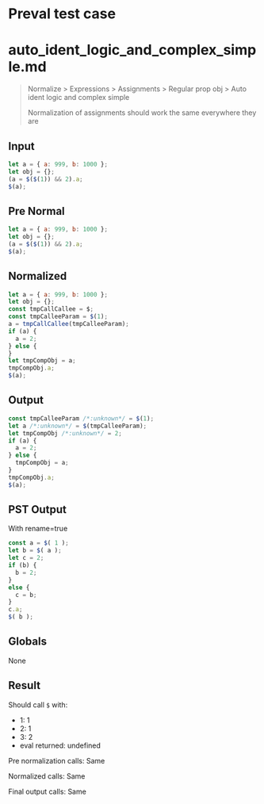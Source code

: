 # Preval test case

# auto_ident_logic_and_complex_simple.md

> Normalize > Expressions > Assignments > Regular prop obj > Auto ident logic and complex simple
>
> Normalization of assignments should work the same everywhere they are

## Input

`````js filename=intro
let a = { a: 999, b: 1000 };
let obj = {};
(a = $($(1)) && 2).a;
$(a);
`````

## Pre Normal


`````js filename=intro
let a = { a: 999, b: 1000 };
let obj = {};
(a = $($(1)) && 2).a;
$(a);
`````

## Normalized


`````js filename=intro
let a = { a: 999, b: 1000 };
let obj = {};
const tmpCallCallee = $;
const tmpCalleeParam = $(1);
a = tmpCallCallee(tmpCalleeParam);
if (a) {
  a = 2;
} else {
}
let tmpCompObj = a;
tmpCompObj.a;
$(a);
`````

## Output


`````js filename=intro
const tmpCalleeParam /*:unknown*/ = $(1);
let a /*:unknown*/ = $(tmpCalleeParam);
let tmpCompObj /*:unknown*/ = 2;
if (a) {
  a = 2;
} else {
  tmpCompObj = a;
}
tmpCompObj.a;
$(a);
`````

## PST Output

With rename=true

`````js filename=intro
const a = $( 1 );
let b = $( a );
let c = 2;
if (b) {
  b = 2;
}
else {
  c = b;
}
c.a;
$( b );
`````

## Globals

None

## Result

Should call `$` with:
 - 1: 1
 - 2: 1
 - 3: 2
 - eval returned: undefined

Pre normalization calls: Same

Normalized calls: Same

Final output calls: Same
